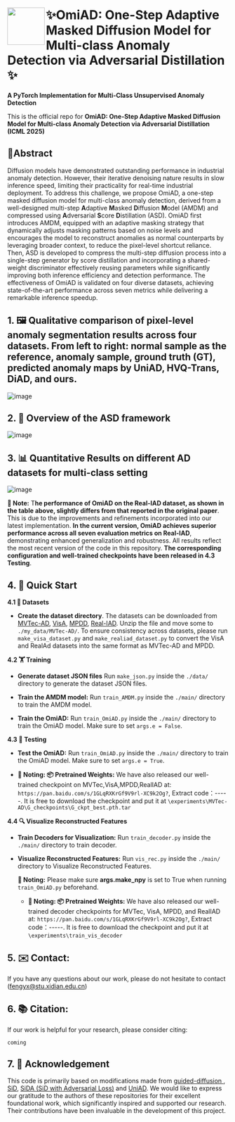 # <img align="left" src="https://github.com/user-attachments/assets/71170914-2ae8-44cc-8254-9bad4754e18e" height="85"> ✨OmiAD: One-Step Adaptive Masked Diffusion Model for Multi-class Anomaly Detection via Adversarial Distillation ✨ 
**A PyTorch Implementation for Multi-Class Unsupervised Anomaly Detection**

This is the official repo for **OmiAD: One-Step Adaptive Masked Diffusion Model for Multi-class Anomaly Detection via Adversarial Distillation (ICML 2025)**

## 🧾Abstract
Diffusion models have demonstrated outstanding performance in industrial anomaly detection. However, their iterative denoising nature results in slow inference speed, limiting their practicality for real-time industrial deployment. To address this challenge, we propose OmiAD, a one-step masked diffusion model for multi-class anomaly detection, derived from a well-designed multi-step **A**daptive **M**asked **D**iffusion **M**odel (AMDM) and compressed using **A**dversarial **S**core **D**istillation (ASD). OmiAD first introduces AMDM, equipped with an adaptive masking strategy that dynamically adjusts masking patterns based on noise levels and encourages the model to reconstruct anomalies as normal counterparts by leveraging broader context, to reduce the pixel-level shortcut reliance. Then, ASD  is developed to compress the multi-step diffusion process into a single-step generator by score distillation and incorporating a shared-weight discriminator effectively reusing parameters while significantly improving both inference efficiency and detection performance. The effectiveness of OmiAD is validated on four diverse datasets, achieving state-of-the-art performance across seven metrics while delivering a remarkable inference speedup.

## 1. 🖼️ Qualitative comparison of pixel-level anomaly segmentation results across four datasets. From left to right: normal sample as the reference, anomaly sample, ground truth (GT), predicted anomaly maps by UniAD, HVQ-Trans, DiAD, and ours.
![image](https://github.com/user-attachments/assets/8f1593d2-2800-4ee4-a80d-2bb002e28459)

## 2. 🎨 Overview of the ASD framework
![image](https://github.com/user-attachments/assets/545ac28e-2dba-41e2-b184-4452313a92d5)

## 3. 📊 Quantitative Results on different AD datasets for multi-class setting
![image](https://github.com/user-attachments/assets/f0e3bf5f-598a-44c8-b816-17290a0437bf)

**🔔 Note:** T**he performance of OmiAD on the Real-IAD dataset, as shown in the table above, slightly differs from that reported in the original paper**. This is due to the improvements and refinements incorporated into our latest implementation. **In the current version, OmiAD achieves superior performance across all seven evaluation metrics on Real-IAD**, demonstrating enhanced generalization and robustness. All results reflect the most recent version of the code in this repository.
**The corresponding configuration and well-trained checkpoints have been released in 4.3 Testing**.


## 4. 🚀 Quick Start
**4.1 📁 Datasets**
- **Create the dataset directory**. The datasets can be downloaded from [MVTec-AD](https://www.mvtec.com/company/research/datasets/mvtec-ad/), [VisA](https://github.com/amazon-science/spot-diff), [MPDD](https://github.com/stepanje/MPDD), [Real-IAD](https://github.com/Tencent/AnomalyDetection_Real-IAD](https://realiad4ad.github.io/Real-IAD/)).  Unzip the file and move some to `./my_data/MVTec-AD/`. To ensure consistency across datasets, please run `make_visa_dataset.py` and `make_realiad_dataset.py` to convert the VisA and RealAd datasets into the same format as MVTec-AD and MPDD.

**4.2 🏋️ Training**
- **Generate dataset JSON files** Run `make_json.py` inside the `./data/` directory to generate the dataset JSON files.

- **Train the AMDM model:** Run `train_AMDM.py` inside the `./main/` directory to train the AMDM model.

- **Train the OmiAD:** Run `train_OmiAD.py` inside the `./main/` directory to train the OmiAD model. Make sure to set `args.e = False`.

**4.3 🧪 Testing**

- **Test the OmiAD:** Run `train_OmiAD.py` inside the `./main/` directory to train the OmiAD model. Make sure to set `args.e = True`.

- **🔔 Noting: 📦 Pretrained Weights:**
We have also released our well-trained checkpoint on MVTec,VisA,MPDD,RealIAD at: `https://pan.baidu.com/s/1GLqRXKrGf9V9rl-XC9k2Og?`, Extract code：-----. It is free to download the checkpoint and put it at `\experiments\MVTec-AD\G_checkpoints\G_ckpt_best.pth.tar`

**4.4 🔍 Visualize Reconstructed Features**
- **Train Decoders for Visualization:** Run `train_decoder.py` inside the `./main/` directory to train decoder. 

- **Visualize Reconstructed Features:** Run `vis_rec.py` inside the `./main/` directory to Visualize Reconstructed Features.

    **🔔 Noting:** Please make sure **args.make_npy** is set to True when running `train_OmiAD.py` beforehand.
  - **🔔 Noting: 📦 Pretrained Weights:**
   We have also released our well-trained decoder checkpoints for MVTec, VisA, MPDD, and RealIAD at: `https://pan.baidu.com/s/1GLqRXKrGf9V9rl-XC9k2Og?`, Extract code：-----. It is free to download the checkpoint and put it at `\experiments\train_vis_decoder`


## 5. ✉️ Contact:
If you have any questions about our work, please do not hesitate to contact (fengyx@stu.xidian.edu.cn)

## 6. 📚 Citation:
If our work is helpful for your research, please consider citing:
```
coming
```


## 7. 👏 Acknowledgement
This code is primarily based on modifications made from [guided-diffusion
](https://github.com/openai/guided-diffusion), [SiD](https://github.com/mingyuanzhou/SiD), [SiDA (SiD with Adversarial Loss)](https://arxiv.org/abs/2410.14919) and [UniAD](https://github.com/zhiyuanyou/UniAD). We would like to express our gratitude to the authors of these repositories for their excellent foundational work, which significantly inspired and supported our research. Their contributions have been invaluable in the development of this project.




